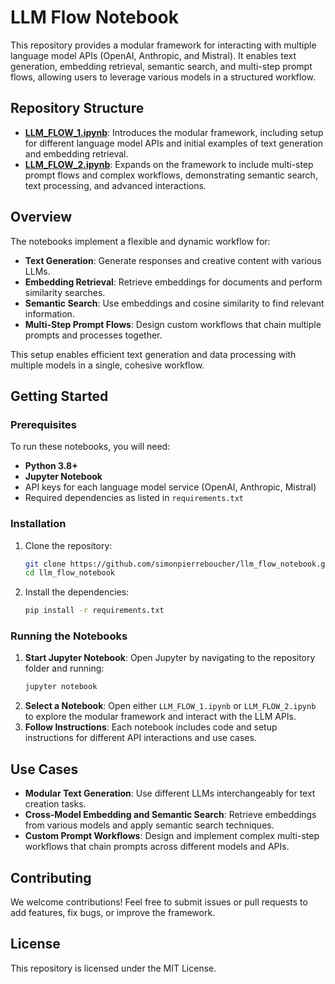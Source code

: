 # LLM Flow Notebook

This repository provides a modular framework for interacting with multiple language model APIs (OpenAI, Anthropic, and Mistral). It enables text generation, embedding retrieval, semantic search, and multi-step prompt flows, allowing users to leverage various models in a structured workflow.

## Repository Structure

- **[LLM_FLOW_1.ipynb](https://github.com/simonpierreboucher/llm_flow_notebook/blob/main/LLM_FLOW_1.ipynb)**: Introduces the modular framework, including setup for different language model APIs and initial examples of text generation and embedding retrieval.
- **[LLM_FLOW_2.ipynb](https://github.com/simonpierreboucher/llm_flow_notebook/blob/main/LLM_FLOW_2.ipynb)**: Expands on the framework to include multi-step prompt flows and complex workflows, demonstrating semantic search, text processing, and advanced interactions.

## Overview

The notebooks implement a flexible and dynamic workflow for:
- **Text Generation**: Generate responses and creative content with various LLMs.
- **Embedding Retrieval**: Retrieve embeddings for documents and perform similarity searches.
- **Semantic Search**: Use embeddings and cosine similarity to find relevant information.
- **Multi-Step Prompt Flows**: Design custom workflows that chain multiple prompts and processes together.

This setup enables efficient text generation and data processing with multiple models in a single, cohesive workflow.

## Getting Started

### Prerequisites

To run these notebooks, you will need:
- **Python 3.8+**
- **Jupyter Notebook**
- API keys for each language model service (OpenAI, Anthropic, Mistral)
- Required dependencies as listed in `requirements.txt`

### Installation

1. Clone the repository:

   ```bash
   git clone https://github.com/simonpierreboucher/llm_flow_notebook.git
   cd llm_flow_notebook
   ```

2. Install the dependencies:

   ```bash
   pip install -r requirements.txt
   ```

### Running the Notebooks

1. **Start Jupyter Notebook**: Open Jupyter by navigating to the repository folder and running:
   ```bash
   jupyter notebook
   ```
2. **Select a Notebook**: Open either `LLM_FLOW_1.ipynb` or `LLM_FLOW_2.ipynb` to explore the modular framework and interact with the LLM APIs.
3. **Follow Instructions**: Each notebook includes code and setup instructions for different API interactions and use cases.

## Use Cases

- **Modular Text Generation**: Use different LLMs interchangeably for text creation tasks.
- **Cross-Model Embedding and Semantic Search**: Retrieve embeddings from various models and apply semantic search techniques.
- **Custom Prompt Workflows**: Design and implement complex multi-step workflows that chain prompts across different models and APIs.

## Contributing

We welcome contributions! Feel free to submit issues or pull requests to add features, fix bugs, or improve the framework.

## License

This repository is licensed under the MIT License.

